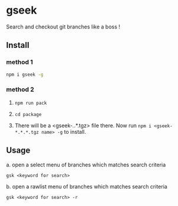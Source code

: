 # gseek

Search and checkout git branches like a boss !

## Install

### method 1

```bash
npm i gseek -g
```

### method 2

1. `npm run pack`

2. `cd package`

3. There will be a <gseek-_._.\*.tgz> file there. Now run `npm i <gseek-*.*.*.tgz name> -g` to install.

## Usage

a. open a select menu of branches which matches search criteria

```shell
gsk <keyword for search>
```

b. open a rawlist menu of branches which matches search criteria

```shell
gsk <keyword for search> -r
```
